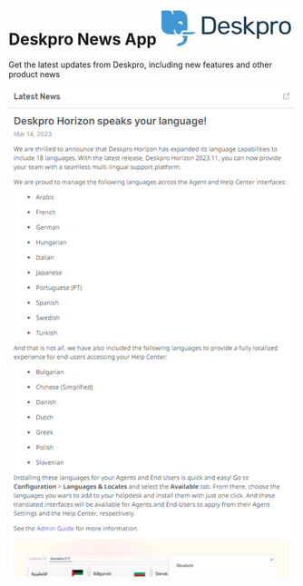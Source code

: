 <img align="right" alt="Deskpro" src="https://raw.githubusercontent.com/DeskproApps/deskpro-news/master/docs/assets/deskpro-logo.svg" />

# Deskpro News App

Get the latest updates from Deskpro, including new features and other product news

![Deskpro News App - Deskpro](https://raw.githubusercontent.com/DeskproApps/deskpro-news/master/docs/assets/deskpro-news_screenshot_01.png)
